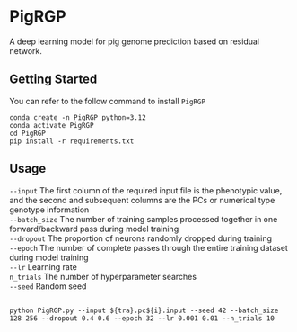 # PigRGP

A deep learning model for pig genome prediction based on residual network.

## Getting Started

You can refer to the follow command to install `PigRGP`

```shell
conda create -n PigRGP python=3.12
conda activate PigRGP
cd PigRGP
pip install -r requirements.txt
```

## Usage

`--input` The first column of the required input file is the phenotypic value, and the second and subsequent columns are the PCs or numerical type genotype information<br>
`--batch_size` The number of training samples processed together in one forward/backward pass during model training<br>
`--dropout` The proportion of neurons randomly dropped during training<br>
`--epoch` The number of complete passes through the entire training dataset during model training<br>
`--lr` Learning rate<br>
`n_trials` The number of hyperparameter searches<br>
`--seed` Random seed<br>

```shell

python PigRGP.py --input ${tra}.pc${i}.input --seed 42 --batch_size 128 256 --dropout 0.4 0.6 --epoch 32 --lr 0.001 0.01 --n_trials 10


```

